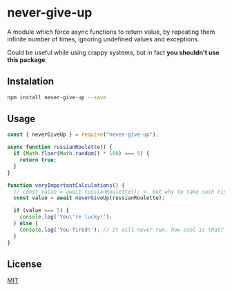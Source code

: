 # never-give-up

A module which force async functions to return value, by repeating them infinite number of times, ignoring undefined values and exceptions.

Could be useful while using crappy systems, but in fact **you shouldn't use this package**.

## Instalation

```sh
npm install never-give-up --save
```

## Usage

```javascript
const { neverGiveUp } = require("never-give-up");

async function russianRoulette() {
  if (Math.floor(Math.random() * 100) === 5) {
    return true;
  }
}

function veryImportantCalculations() {
  // const value = await russianRoulette(); <- but why to take such risk?
  const value = await neverGiveUp(russianRoulette);

  if (value === 5) {
    console.log('You\'re lucky!');
  } else {
    console.log('You fired!'); // It will never run, how cool is that?
  }
}
```

## License

[MIT](http://vjpr.mit-license.org)
